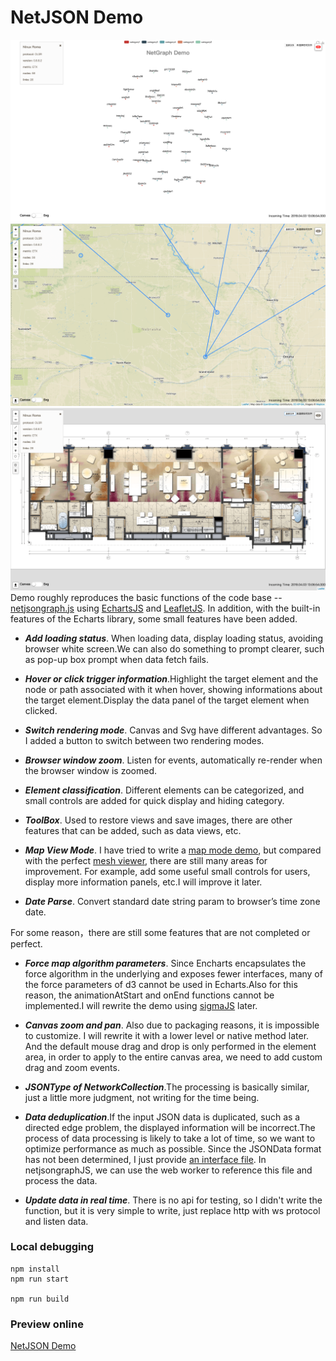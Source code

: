 # NetJSON Demo

![img](/src/data/netjsongraph.png)
![img](/src/data/netjsonmap.png)
![img](/src/data/netjsonindoormap.png)
Demo roughly reproduces the basic functions of the code base -- [netjsongraph.js](https://github.com/netjson/netjsongraph.js) using [EchartsJS](https://github.com/apache/incubator-echarts) and [LeafletJS](https://github.com/Leaflet/Leaflet). In addition, with the built-in features of the Echarts library, some small features have been added.

- ***Add loading status***. When loading data, display loading status, avoiding browser white screen.We can also do something to prompt clearer, such as pop-up box prompt when data fetch fails.

- ***Hover or click trigger information***.Highlight the target element and the node or path associated with it when hover, showing informations about the target element.Display the data panel of the target element when clicked.

- ***Switch rendering mode***. Canvas and Svg have different advantages. So I added a button to switch between two rendering modes.

- ***Browser window zoom***. Listen for events, automatically re-render when the browser window is zoomed.

- ***Element classification***. Different elements can be categorized, and small controls are added for quick display and hiding category.

- ***ToolBox***. Used to restore views and save images, there are other features that can be added, such as data views, etc.

- ***Map View Mode***. I have tried to write a [map mode demo](https://kutugu.github.io/NetJSONDemo/examples/leaflet.html), but compared with the perfect [mesh viewer](https://regensburg.freifunk.net/meshviewer/#/en/graph), there are still many areas for improvement. For example, add some useful small controls for users, display more information panels, etc.I will improve it later.

- ***Date Parse***. Convert standard date string param to browser’s time zone date.

For some reason，there are still some features that are not completed or perfect.

- ***Force map algorithm parameters***. Since Encharts encapsulates the force algorithm in the underlying and exposes fewer interfaces, many of the force parameters of d3 cannot be used in Echarts.Also for this reason, the animationAtStart and onEnd functions cannot be implemented.I will rewrite the demo using [sigmaJS](https://github.com/jacomyal/sigma.js/) later.

- ***Canvas zoom and pan***. Also due to packaging reasons, it is impossible to customize. I will rewrite it with a lower level or native method later. And the default mouse drag and drop is only performed in the element area, in order to apply to the entire canvas area, we need to add custom drag and zoom events.

- ***JSONType of NetworkCollection***.The processing is basically similar, just a little more judgment, not writing for the time being.

- ***Data deduplication***.If the input JSON data is duplicated, such as a directed edge problem, the displayed information will be incorrect.The process of data processing is likely to take a lot of time, so we want to optimize performance as much as possible. Since the JSONData format has not been determined, I just provide [an interface file](https://github.com/KuTuGu/NetJSONDemo/blob/master/src/js/netjsonWorker.js). In netjsongraphJS, we can use the web worker to reference this file and process the data.

- ***Update data in real time***. There is no api for testing, so I didn't write the function, but it is very simple to write, just replace http with ws protocol and listen data.


### Local debugging

```
npm install
npm run start

npm run build
```

### Preview online
          
[NetJSON Demo](https://kutugu.github.io/NetJSONDemo/examples/netjson.html)